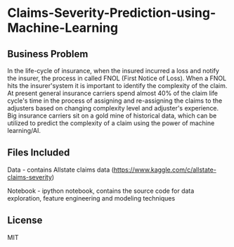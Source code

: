 # Claims-Severity-Prediction-using-Machine-Learning

## Business Problem

In the life-cycle of insurance, when the insured incurred a loss and notify the insurer, the process in called FNOL (First Notice of Loss). When a FNOL hits the insurer'system it is important to identify the complexity of the claim. At present general insurance carriers spend almost 40% of the claim life cycle's time in the process of assigning and re-assigning the claims to the adjusters based on changing complexity level and adjuster's experience. Big insurance carriers sit on a gold mine of historical data, which can be utilized to predict the complexity of a claim using the power of machine learning/AI.

## Files Included
Data - contains Allstate claims data (https://www.kaggle.com/c/allstate-claims-severity)

Notebook - ipython notebook, contains the source code for data exploration, feature engineering and modeling techniques

## License
MIT
